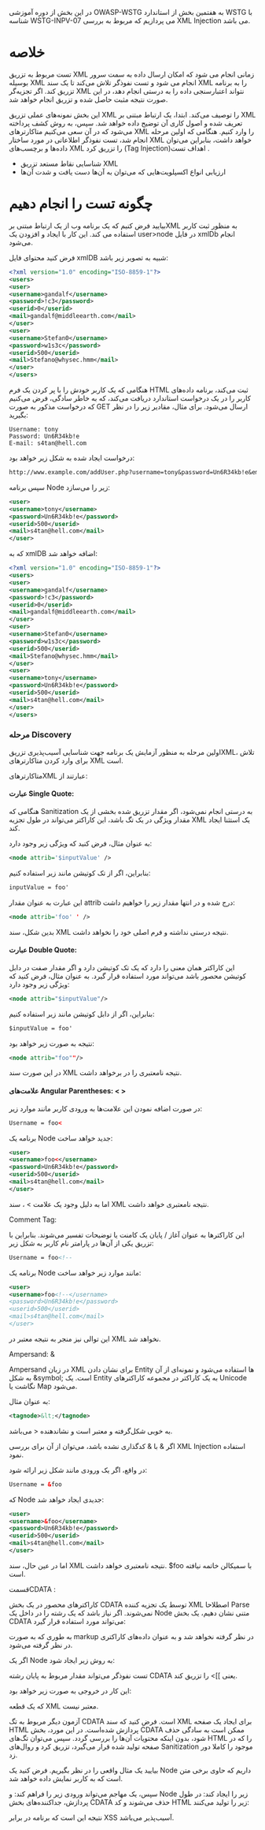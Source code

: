 در این بخش از دوره آموزشی OWASP-WSTG به هفتمین بخش از استاندارد WSTG با شناسه WSTG-INPV-07 می پردازیم که مربوط به بررسی XML Injection می باشد.

# خلاصه

تست مربوط به تزریق XML زمانی انجام می شود که امکان ارسال داده به سمت سرور بوسیله XML انجام می شود و تست نفوذگر تلاش می‌کند تا یک سند XML را به برنامه تزریق کند. اگر تجزیه‌گر XML نتواند اعتبارسنجی داده را به درستی انجام دهد، در این صورت نتیجه مثبت حاصل شده و تزریق انجام خواهد شد.

این بخش نمونه‌های عملی تزریق XML را توصیف می‌کند. ابتدا، یک ارتباط مبتنی بر XML تعریف شده و اصول کاری آن توضیح داده خواهد شد. سپس، به روش کشف پرداخته می‌شود که در آن سعی می‌کنیم متاکارترهای XML را وارد کنیم. هنگامی که اولین مرحله انجام شد، تست نفوذگر اطلاعاتی در مورد ساختار XML خواهد داشت، بنابراین می‌توان داده‌ها و برچسب‌های XML را تزریق کرد (‏Tag Injection)‏.
اهداف تست

* شناسایی نقاط مستعد تزریق XML
* ارزیابی انواع اکسپلویت‌هایی که می‌توان به آن‌ها دست یافت و شدت آن‌ها

# چگونه تست را انجام دهیم

بیایید فرض کنیم که یک برنامه وب از یک ارتباط مبتنی برXML به منظور ثبت کاربر استفاده می کند. این کار با ایجاد و افزودن یک user>node در فایل xmlDb انجام می‌شود.

فرض کنید محتوای فایل xmlDB شبیه به تصویر زیر باشد:

```xml
<?xml version="1.0" encoding="ISO-8859-1"?>
<users>
<user>
<username>gandalf</username>
<password>!c3</password>
<userid>0</userid>
<mail>gandalf@middleearth.com</mail>
</user>
<user>
<username>Stefan0</username>
<password>w1s3c</password>
<userid>500</userid>
<mail>Stefano@whysec.hmm</mail>
</user>
</users>
```
هنگامی که یک کاربر خودش را با پر کردن یک فرم HTML ثبت می‌کند، برنامه داده‌های کاربر را در یک درخواست استاندارد دریافت می‌کند، که به خاطر سادگی، فرض می‌کنیم که درخواست مذکور به صورت GET ارسال می‌شود.
برای مثال، مقادیر زیر را در نظر بگیرید:
```text
Username: tony
Password: Un6R34kb!e
E-mail: s4tan@hell.com
```
درخواست ایجاد شده به شکل زیر خواهد بود:
```txt
http://www.example.com/addUser.php?username=tony&password=Un6R34kb!e&email=s4tan@hell.com
```

سپس برنامه Node زیر را می‌سازد:
```xml
<user>
<username>tony</username>
<password>Un6R34kb!e</password>
<userid>500</userid>
<mail>s4tan@hell.com</mail>
</user>
```

که به xmlDB اضافه خواهد شد:
```xml
<?xml version="1.0" encoding="ISO-8859-1"?>
<users>
<user>
<username>gandalf</username>
<password>!c3</password>
<userid>0</userid>
<mail>gandalf@middleearth.com</mail>
</user>
<user>
<username>Stefan0</username>
<password>w1s3c</password>
<userid>500</userid>
<mail>Stefano@whysec.hmm</mail>
</user>
<user>
<username>tony</username>
<password>Un6R34kb!e</password>
<userid>500</userid>
<mail>s4tan@hell.com</mail>
</user>
</users>
```

### مرحله Discovery

اولین مرحله به منظور آزمایش یک برنامه جهت شناسایی آسیب‌پذیری تزریقXML، تلاش برای وارد کردن متاکارترهای XML است.

متاکارترهایXML عبارتند از:

#### عبارت Single Quote:

هنگامی که Sanitization به درستی انجام نمی‌شود، اگر مقدار تزریق شده بخشی از یک مقدار ویژگی در یک تگ باشد، این کاراکتر می‌تواند در طول تجزیه XML یک استثنا ایجاد کند.

به عنوان مثال، فرض کنید که ویژگی زیر وجود دارد:
```xml
<node attrib='$inputValue' />
```
بنابراین، اگر از تک کوتیشن مانند زیر استفاده کنیم:
```xml
inputValue = foo'
```
این عبارت به عنوان مقدار attrib درج شده و در انتها مقدار زیر را خواهیم داشت:
```xml
<node attrib='foo' ' />
```
بدین شکل، سند XML نتیجه درستی نداشته و فرم اصلی خود را نخواهد داشت.

#### عبارت Double Quote:

این کاراکتر همان معنی را دارد که یک تک کوتیشن دارد و اگر مقدار صفت در دابل کوتیشن محصور باشد می‌تواند مورد استفاده قرار گیرد. به عنوان مثال، فرض کنید که ویژگی زیر وجود دارد:
```xml
<node attrib="$inputValue"/>
```


بنابراین، اگر از دابل کوتیشن مانند زیر استفاده کنیم:
```xml
$inputValue = foo'
```

نتیجه به صورت زیر خواهد بود:
```xml
<node attrib="foo""/>
```
در این صورت سند XML نتیجه نامعتبری را در برخواهد داشت.

#### علامت‌های Angular Parentheses:  < >

در صورت اضافه نمودن این علامت‌ها به ورودی کاربر مانند موارد زیر:
```xml
Username = foo<
```

برنامه یک Node جدید خواهد ساخت:
```xml
<user>
<username>foo<</username>
<password>Un6R34kb!e</password>
<userid>500</userid>
<mail>s4tan@hell.com</mail>
</user>
```

اما به دلیل وجود یک علامت > ، سند XML نتیجه نامعتبری خواهد داشت.

Comment Tag:

این کاراکترها به عنوان آغاز / پایان یک کامنت یا توضیحات تفسیر می‌شوند. بنابراین با تزریق یکی از آن‌ها در پارامتر نام کاربر به شکل زیر:
```xml
Username = foo<!--
```
برنامه یک Node مانند موارد زیر خواهد ساخت:
```xml
<user>
<username>foo<!--</username>
<password>Un6R34kb!e</password>
<userid>500</userid>
<mail>s4tan@hell.com</mail>
</user>
```

این توالی نیز منجر به نتیجه معتبر در XML نخواهد شد.

Ampersand: &

Ampersand در زبان XML برای نشان دادن Entity ها استفاده می‌شود و نمونه‌ای از آن به شکل &symbol; است. یک Entity به یک کاراکتر در مجموعه کاراکترهای Unicode نگاشت یا Map می‌شود.

به عنوان مثال:
```xml
<tagnode>&lt;</tagnode>
```

به خوبی شکل‌گرفته و معتبر است و نشاندهنده < می‌باشد.

اگر & با & کدگذاری نشده باشد، می‌توان از آن برای بررسی XML Injection استفاده نمود.

در واقع، اگر یک ورودی مانند شکل زیر ارائه شود:
```xml
Username = &foo
```

که Node جدیدی ایجاد خواهد شد:

```xml
<user>
<username>&foo</username>
<password>Un6R34kb!e</password>
<userid>500</userid>
<mail>s4tan@hell.com</mail>
</user>
```

اما در عین حال، سند XML نتیجه نامعتبری خواهد داشت. $foo با سمیکالن خاتمه نیافته است.

قسمتCDATA :

کاراکترهای محصور در یک بخش CDATA توسط یک تجزیه کننده XML اصطلاحا Parse نمی‌شوند. اگر نیاز باشد که یک رشته را در داخل یک Node متنی نشان دهیم، یک بخش CDATA می‌تواند مورد استفاده قرار گیرد:

به طوری که به صورت markup در نظر گرفته نخواهد شد و به عنوان داده‌های کاراکتری در نظر گرفته می‌شود.

اگر یک‌ Node به روش زیر ایجاد شود:

تست نفوذگر می‌تواند مقدار مربوط به پایان رشته CDATA یعنی ]]> را تزریق کند.

این کار در خروجی به صورت زیر خواهد بود:

که یک قطعه XML معتبر نیست.

آزمون دیگر مربوط به تگ CDATA است. فرض کنید که سند XML برای ایجاد یک صفحه HTML پردازش شده‌است. در این مورد، بخش CDATA ممکن است به سادگی حذف شود، بدون اینکه محتویات آن‌ها را بررسی گردد. سپس می‌توان تگ‌های HTML را که در صفحه تولید شده قرار می‌گیرد، تزریق کرد و روال‌های Sanitization موجود را کاملا دور زد.

بیایید یک مثال واقعی را در نظر بگیریم. فرض کنید یک Node داریم که حاوی برخی متن است که به کاربر نمایش داده خواهد شد.

سپس، یک مهاجم می‌تواند ورودی زیر را فراهم کند:
و Node زیر را ایجاد کند:
در طول پردازش، جداکننده‌های بخش CDATA حذف می‌شوند و کد HTML زیر را تولید می‌کنند:

نتیجه این است که برنامه در برابر XSS آسیب‌پذیر می‌باشد.


